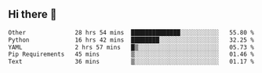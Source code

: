 ## Hi there 👋

<!--START_SECTION:waka-->

```txt
Other              28 hrs 54 mins  ██████████████░░░░░░░░░░░   55.80 %
Python             16 hrs 42 mins  ████████░░░░░░░░░░░░░░░░░   32.25 %
YAML               2 hrs 57 mins   █▒░░░░░░░░░░░░░░░░░░░░░░░   05.73 %
Pip Requirements   45 mins         ▒░░░░░░░░░░░░░░░░░░░░░░░░   01.46 %
Text               36 mins         ▒░░░░░░░░░░░░░░░░░░░░░░░░   01.17 %
```

<!--END_SECTION:waka-->
